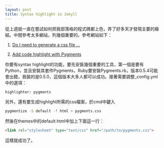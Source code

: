 ```yaml
---
layout: post
title: Syntax highlight in Jekyll
---
```


從上週就一直在嘗試如何把我部落格的程式碼都上色，弄了好多天才發現主要的癥結。中間參考太多網站，列幾個重要的。參考網站如下：

1. [Do I need to generate a css file ...](http://stackoverflow.com/questions/9652490/do-i-need-to-generate-a-css-file-from-pygments-for-my-jekyll-blog-to-enable-col)

2. [Add code highlight with Pygments](https://github.com/pudgecon/blog-repository/blob/master/_posts/2012-09-03-add-code-highlight-with-pygments.md)

你要有syntax highlight的功能，要先安裝幾個重要的工具，第一個是要有Python，並且安裝其套件Pygments，Ruby要安裝Pygments.rb，版本0.5.4可能會出錯，我裝的是0.5.0，這個版本大多人都可以成功。接著需要調整_config.yml中的選項：

```html
highlighter: pygments
```

另外，還有要生成highlight所需的css檔案，於cmd中鍵入

```bash
pygmentize -S default -f html > pygments.css
```

然後在themes中的default.html中加上下面這一行：

```html
<link rel="stylesheet" type="text/css" href="/path/to/pygments.css">
```

這樣就成功了。
